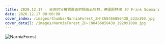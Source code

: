 ```yaml
---
title: 2020.12.17 - 日落时分被雪覆盖的挪威云杉林，德国图林根 (© Frank Sommariva/ImageBROKER/Offset by Shutterstock)
date: 2020.12.17 00:00:00
cover_index: /images/thumbs/NarniaForest_ZH-CN8466850438_533x300.jpg
cover_detail: /images/NarniaForest_ZH-CN8466850438_1920x1080.jpg
---
```


![NarniaForest](/images/NarniaForest_ZH-CN8466850438_1920x1080.jpg)
